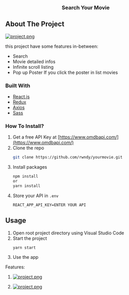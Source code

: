 <div align="center">
  <h3 align="center">Search Your Movie</h3>
</div>

<!-- ABOUT THE PROJECT -->

## About The Project
[![project.png](https://i.postimg.cc/7fQvSbcy/Screenshot-2021-10-24-033547.png)](https://postimg.cc/7fQvSbcy)

this project have some features in-between:

- Search
- Movie detailed infos
- Infinite scroll listing
- Pop up Poster If you click the poster in list movies

### Built With

- [React.js](https://reactjs.org/)
- [Redux](https://redux.js.org/)
- [Axios](https://axios-http.com/docs/intro)
- [Sass](https://sass-lang.com/)

### How To Install?

1. Get a free API Key at [https://www.omdbapi.com/](https://www.omdbapi.com/)
2. Clone the repo
   ```sh
   git clone https://github.com/rwndy/yourmovie.git
   ```
3. Install packages
   ```sh
   npm install
   or
   yarn install
   ```
4. Store your API in `.env`
   ```env
   REACT_APP_API_KEY=ENTER YOUR API

## Usage

1. Open root project directory using Visual Studio Code
2. Start the project
   ```env
   yarn start
   ```
3. Use the app

Features:

1. [![project.png](https://i.postimg.cc/YhSK4Qd3/Screenshot-2021-10-24-033615.png)](https://postimg.cc/YhSK4Qd3)

2. [![project.png](https://i.postimg.cc/0rn12V0j/Screenshot-2021-10-24-033638.png)](https://postimg.cc/0rn12V0j)